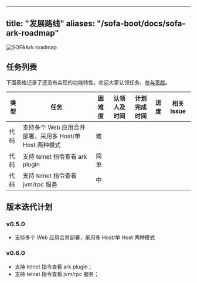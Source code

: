 
---

title: "发展路线"
aliases: "/sofa-boot/docs/sofa-ark-roadmap"
---

![SOFAArk roadmap](sofa-ark-roadmap.png)

## 任务列表

下面表格记录了还没有实现的功能特性，欢迎大家认领任务，[参与贡献](../sofa-ark-contribution)。

| 类型 | 任务 | 困难度 | 认领人及时间 | 计划完成时间 | 进度 | 相关 Issue |
|---|---|---|---|---|---|---|
|代码|支持多个 Web 应用合并部署，采用多 Host/单 Host 两种模式|难| | | |
|代码|支持 telnet 指令查看 ark plugin|简单| | | |
|代码|支持 telnet 指令查看 jvm/rpc 服务|中| | | |

## 版本迭代计划

### v0.5.0

+ 支持多个 Web 应用合并部署，采用多 Host/单 Host 两种模式

### v0.6.0

+ 支持 telnet 指令查看 ark plugin；
+ 支持 telnet 指令查看 jvm/rpc 服务；
